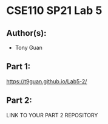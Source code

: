 # CSE110 SP21 Lab 5

## Author(s):
- Tony Guan

## Part 1:

https://t9guan.github.io/Lab5-2/

## Part 2:

LINK TO YOUR PART 2 REPOSITORY

